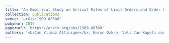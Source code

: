 ```yaml
---
title: "An Empirical Study on Arrival Rates of Limit Orders and Order Cancellation Rates in Borsa Istanbul"
collection: publications
venue: 'arXiv:1909.08308'
pubyear: 2019
paperurl: 'https://arxiv.org/abs/1909.08308'
authors: '<b>Can Yilmaz Altinigne</b>, Harun Ozkan, Veli Can Kupeli and Zehra Cataltepe'
---
```


